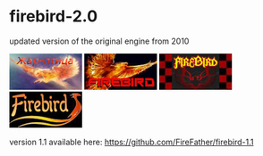 # firebird-2.0
 updated version of the original engine from 2010

![alt tag](https://raw.githubusercontent.com/FireFather/firebird/master/firebird2.bmp)
![alt tag](https://raw.githubusercontent.com/FireFather/firebird/master/firebird1.bmp)
![alt tag](https://raw.githubusercontent.com/FireFather/firebird/master/firebird3.bmp)
![alt tag](https://raw.githubusercontent.com/FireFather/firebird/master/firebird4.bmp)


version 1.1 available here:
https://github.com/FireFather/firebird-1.1
